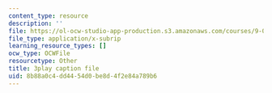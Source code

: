 ```yaml
---
content_type: resource
description: ''
file: https://ol-ocw-studio-app-production.s3.amazonaws.com/courses/9-00sc-introduction-to-psychology-fall-2011/8b88a0c4dd4454d0be8d4f2e84a789b6_yBYebcVw8Zk.vtt
file_type: application/x-subrip
learning_resource_types: []
ocw_type: OCWFile
resourcetype: Other
title: 3play caption file
uid: 8b88a0c4-dd44-54d0-be8d-4f2e84a789b6
---
```

